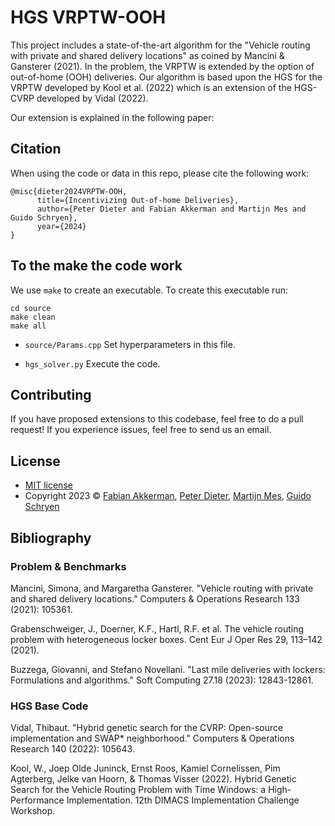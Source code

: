 # HGS VRPTW-OOH
This project includes a state-of-the-art algorithm for the "Vehicle routing with private and shared delivery locations" as coined by Mancini & Gansterer (2021). In the problem, the VRPTW is extended by the option of out-of-home (OOH) deliveries. Our algorithm is based upon the HGS for the VRPTW developed by Kool et al. (2022) which is an extension of the HGS-CVRP developed by Vidal (2022).

Our extension is explained in the following paper:

## Citation

When using the code or data in this repo, please cite the following work:

```
@misc{dieter2024VRPTW-OOH,
      title={Incentivizing Out-of-home Deliveries}, 
      author={Peter Dieter and Fabian Akkerman and Martijn Mes and Guido Schryen},
      year={2024}
}
```


## To the make the code work

We use `make` to create an executable. To create this executable run:

```
cd source
make clean
make all
```

 * `source/Params.cpp` Set hyperparameters in this file.
 
 * `hgs_solver.py` Execute the code.
 
 
## Contributing

If you have proposed extensions to this codebase, feel free to do a pull request! If you experience issues, feel free to send us an email.

## License
* [MIT license](https://opensource.org/license/mit/)
* Copyright 2023 © [Fabian Akkerman](https://people.utwente.nl/f.r.akkerman), [Peter Dieter](https://en.wiwi.uni-paderborn.de/dep3/schryen/team/dieter), [Martijn Mes](https://www.utwente.nl/en/bms/iebis/staff/mes/), [Guido Schryen](https://en.wiwi.uni-paderborn.de/dep3/schryen/team/schryen)

## Bibliography

### Problem & Benchmarks

Mancini, Simona, and Margaretha Gansterer. "Vehicle routing with private and shared delivery locations." Computers & Operations Research 133 (2021): 105361.

Grabenschweiger, J., Doerner, K.F., Hartl, R.F. et al. The vehicle routing problem with heterogeneous locker boxes. Cent Eur J Oper Res 29, 113–142 (2021).

Buzzega, Giovanni, and Stefano Novellani. "Last mile deliveries with lockers: Formulations and algorithms." Soft Computing 27.18 (2023): 12843-12861.

### HGS Base Code

Vidal, Thibaut. "Hybrid genetic search for the CVRP: Open-source implementation and SWAP* neighborhood." Computers & Operations Research 140 (2022): 105643.

Kool, W., Joep Olde Juninck, Ernst Roos, Kamiel Cornelissen, Pim Agterberg, Jelke van Hoorn, & Thomas Visser (2022). Hybrid Genetic Search for the Vehicle Routing Problem with Time Windows: a High-Performance Implementation. 12th DIMACS Implementation Challenge Workshop.